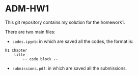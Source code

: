 # ADM-HW1

This git repository contains my solution for the homework1.

There are two main files:

- `codes.ipynb`: in which are saved all the codes, the format is:
```
h1 Chapter
    title
        -- code block --
```
- `submissions.pdf`: in which are saved all the submissions.
